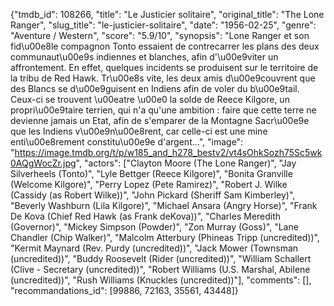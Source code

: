 {"tmdb_id": 108266, "title": "Le Justicier solitaire", "original_title": "The Lone Ranger", "slug_title": "le-justicier-solitaire", "date": "1956-02-25", "genre": "Aventure / Western", "score": "5.9/10", "synopsis": "Lone Ranger et son fid\u00e8le compagnon Tonto essaient de contrecarrer les plans des deux communaut\u00e9s indiennes et blanches, afin d'\u00e9viter un affrontement. En effet, quelques incidents se produisent sur le territoire de la tribu de Red Hawk. Tr\u00e8s vite, les deux amis d\u00e9couvrent que des Blancs se d\u00e9guisent en Indiens afin de voler du b\u00e9tail. Ceux-ci se trouvent \u00eatre \u00e0 la solde de Reece Kilgore, un propri\u00e9taire terrien, qui n'a qu'une ambition : faire que cette terre ne devienne jamais un Etat, afin de s'emparer de la Montagne Sacr\u00e9e que les Indiens v\u00e9n\u00e8rent, car celle-ci est une mine enti\u00e8rement constitu\u00e9e d'argent...", "image": "https://image.tmdb.org/t/p/w185_and_h278_bestv2/vt4sOhkSozh75Sc5wk0AQgWocZr.jpg", "actors": ["Clayton Moore (The Lone Ranger)", "Jay Silverheels (Tonto)", "Lyle Bettger (Reece Kilgore)", "Bonita Granville (Welcome Kilgore)", "Perry Lopez (Pete Ramirez)", "Robert J. Wilke (Cassidy (as Robert Wilke))", "John Pickard (Sheriff Sam Kimberley)", "Beverly Washburn (Lila Kilgore)", "Michael Ansara (Angry Horse)", "Frank De Kova (Chief Red Hawk (as Frank deKova))", "Charles Meredith (Governor)", "Mickey Simpson (Powder)", "Zon Murray (Goss)", "Lane Chandler (Chip Walker)", "Malcolm Atterbury (Phineas Tripp (uncredited))", "Kermit Maynard (Rev. Purdy (uncredited))", "Jack Mower (Townsman (uncredited))", "Buddy Roosevelt (Rider (uncredited))", "William Schallert (Clive - Secretary (uncredited))", "Robert Williams (U.S. Marshal, Abilene (uncredited))", "Rush Williams (Knuckles (uncredited))"], "comments": [], "recommandations_id": [99886, 72163, 35561, 43448]}